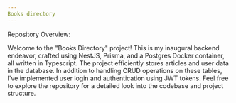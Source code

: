 ```yaml
---
Books directory
---
```

Repository Overview:

Welcome to the "Books Directory" project! This is my inaugural backend endeavor, crafted using NestJS, Prisma, and a Postgres Docker container, all written in Typescript. The project efficiently stores articles and user data in the database. In addition to handling CRUD operations on these tables, I've implemented user login and authentication using JWT tokens. Feel free to explore the repository for a detailed look into the codebase and project structure.

